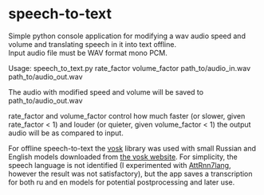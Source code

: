 # speech-to-text
Simple python console application for modifying a wav audio speed and volume and translating speech in it into text offline.  
Input audio file must be WAV format mono PCM.

Usage: speech_to_text.py rate_factor volume_factor path_to/audio_in.wav path_to/audio_out.wav

The audio with modified speed and volume will be saved to path_to/audio_out.wav  

rate_factor and volume_factor control how much faster (or slower, given rate_factor < 1) and louder (or quieter, given volume_factor < 1) the output audio will be as compared to input.

For offline speech-to-text the [vosk](https://github.com/alphacep/vosk-api) library was used with small Russian and English models downloaded from [the vosk website](https://alphacephei.com/vosk/models). For simplicity, the speech language is not identified (I experimented with [AttRnn7lang](https://github.com/zkmkarlsruhe/language-identification), however the result was not satisfactory), but the app saves a transcription for both ru and en models for potential postprocessing and later use. 

  

